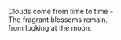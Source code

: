 Clouds come from time to time -    
The fragrant blossoms remain.    
from looking at the moon.    

